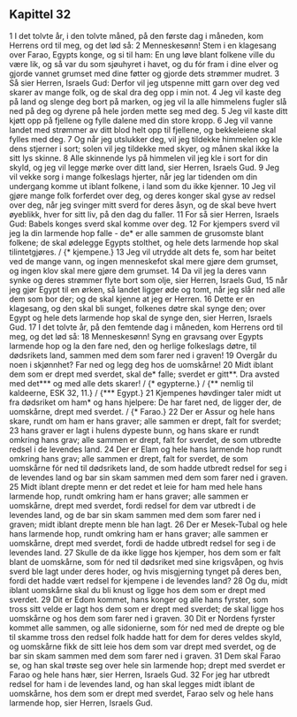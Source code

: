 ## Kapittel 32

1 I det tolvte år, i den tolvte måned, på den første dag i måneden, kom Herrens ord til meg, og det lød så:
2 Menneskesønn! Stem i en klagesang over Farao, Egypts konge, og si til ham: En ung løve blant folkene ville du være lik, og så var du som sjøuhyret i havet, og du fór fram i dine elver og gjorde vannet grumset med dine føtter og gjorde dets strømmer mudret.
3 Så sier Herren, Israels Gud: Derfor vil jeg utspenne mitt garn over deg ved skarer av mange folk, og de skal dra deg opp i min not.
4 Jeg vil kaste deg på land og slenge deg bort på marken, og jeg vil la alle himmelens fugler slå ned på deg og dyrene på hele jorden mette seg med deg.
5 Jeg vil kaste ditt kjøtt opp på fjellene og fylle dalene med din store kropp.
6 Jeg vil vanne landet med strømmer av ditt blod helt opp til fjellene, og bekkeleiene skal fylles med deg.
7 Og når jeg utslukker deg, vil jeg tildekke himmelen og kle dens stjerner i sort; solen vil jeg tildekke med skyer, og månen skal ikke la sitt lys skinne.
8 Alle skinnende lys på himmelen vil jeg kle i sort for din skyld, og jeg vil legge mørke over ditt land, sier Herren, Israels Gud.
9 Jeg vil vekke sorg i mange folkeslags hjerter, når jeg lar tidenden om din undergang komme ut iblant folkene, i land som du ikke kjenner.
10 Jeg vil gjøre mange folk forferdet over deg, og deres konger skal gyse av redsel over deg, når jeg svinger mitt sverd for deres åsyn, og de skal beve hvert øyeblikk, hver for sitt liv, på den dag du faller.
11 For så sier Herren, Israels Gud: Babels konges sverd skal komme over deg.
12 For kjempers sverd vil jeg la din larmende hop falle - de* er alle sammen de grusomste blant folkene; de skal ødelegge Egypts stolthet, og hele dets larmende hop skal tilintetgjøres. / {* kjempene.}
13 Jeg vil utrydde alt dets fe, som har beitet ved de mange vann, og ingen menneskefot skal mere gjøre dem grumset, og ingen klov skal mere gjøre dem grumset.
14 Da vil jeg la deres vann synke og deres strømmer flyte bort som olje, sier Herren, Israels Gud,
15 når jeg gjør Egypt til en ørken, så landet ligger øde og tomt, når jeg slår ned alle dem som bor der; og de skal kjenne at jeg er Herren.
16 Dette er en klagesang, og den skal bli sunget, folkenes døtre skal synge den; over Egypt og hele dets larmende hop skal de synge den, sier Herren, Israels Gud.
17 I det tolvte år, på den femtende dag i måneden, kom Herrens ord til meg, og det lød så:
18 Menneskesønn! Syng en gravsang over Egypts larmende hop og la den fare ned, den og herlige folkeslags døtre, til dødsrikets land, sammen med dem som farer ned i graven!
19 Overgår du noen i skjønnhet? Far ned og legg deg hos de uomskårne!
20 Midt iblant dem som er drept med sverdet, skal de* falle; sverdet er gitt**. Dra avsted med det*** og med alle dets skarer! / {* egypterne.} / {** nemlig til kaldeerne, ESK 32, 11.} / {*** Egypt.}
21 Kjempenes høvdinger taler midt ut fra dødsriket om ham* og hans hjelpere: De har faret ned, de ligger der, de uomskårne, drept med sverdet. / {* Farao.}
22 Der er Assur og hele hans skare, rundt om ham er hans graver; alle sammen er drept, falt for sverdet;
23 hans graver er lagt i hulens dypeste bunn, og hans skare er rundt omkring hans grav; alle sammen er drept, falt for sverdet, de som utbredte redsel i de levendes land.
24 Der er Elam og hele hans larmende hop rundt omkring hans grav; alle sammen er drept, falt for sverdet, de som uomskårne fór ned til dødsrikets land, de som hadde utbredt redsel for seg i de levendes land og bar sin skam sammen med dem som farer ned i graven.
25 Midt iblant drepte menn er det redet et leie for ham med hele hans larmende hop, rundt omkring ham er hans graver; alle sammen er uomskårne, drept med sverdet, fordi redsel for dem var utbredt i de levendes land, og de bar sin skam sammen med dem som farer ned i graven; midt iblant drepte menn ble han lagt.
26 Der er Mesek-Tubal og hele hans larmende hop, rundt omkring ham er hans graver; alle sammen er uomskårne, drept med sverdet, fordi de hadde utbredt redsel for seg i de levendes land.
27 Skulle de da ikke ligge hos kjemper, hos dem som er falt blant de uomskårne, som fór ned til dødsriket med sine krigsvåpen, og hvis sverd ble lagt under deres hoder, og hvis misgjerning tynget på deres ben, fordi det hadde vært redsel for kjempene i de levendes land?
28 Og du, midt iblant uomskårne skal du bli knust og ligge hos dem som er drept med sverdet.
29 Dit er Edom kommet, hans konger og alle hans fyrster, som tross sitt velde er lagt hos dem som er drept med sverdet; de skal ligge hos uomskårne og hos dem som farer ned i graven.
30 Dit er Nordens fyrster kommet alle sammen, og alle sidonierne, som fór ned med de drepte og ble til skamme tross den redsel folk hadde hatt for dem for deres veldes skyld, og uomskårne fikk de sitt leie hos dem som var drept med sverdet, og de bar sin skam sammen med dem som farer ned i graven.
31 Dem skal Farao se, og han skal trøste seg over hele sin larmende hop; drept med sverdet er Farao og hele hans hær, sier Herren, Israels Gud.
32 For jeg har utbredt redsel for ham i de levendes land, og han skal legges midt iblant de uomskårne, hos dem som er drept med sverdet, Farao selv og hele hans larmende hop, sier Herren, Israels Gud.

